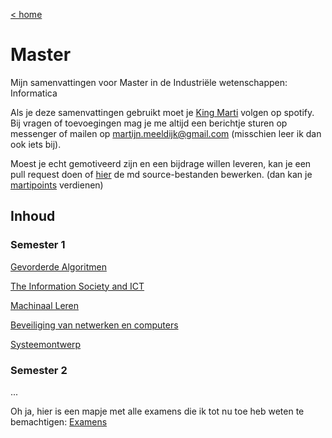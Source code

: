 [< home](https://martijnmeeldijk.github.io/TI-oplossingen/)

# Master

Mijn samenvattingen voor Master in de Industriële wetenschappen: Informatica

Als je deze samenvattingen gebruikt moet je [King Marti](https://open.spotify.com/artist/0uci5famFacOkZxT65W7Mp?si=_bUzKPq9S12-Dh4SstwwTg) volgen op spotify. Bij vragen of toevoegingen mag je me altijd een berichtje sturen op messenger of mailen op martijn.meeldijk@gmail.com (misschien leer ik dan ook iets bij).

Moest je echt gemotiveerd zijn en een bijdrage willen leveren, kan je een pull request doen of [hier](https://github.com/martijnmeeldijk/TI-oplossingen/tree/master/Schakeljaar) de md source-bestanden bewerken. (dan kan je [martipoints](https://martijnmeeldijk.github.io/TI-oplossingen/) verdienen)



## Inhoud

### Semester 1

[Gevorderde Algoritmen](algo2.html)

[The Information Society and ICT](infoICT.html)

[Machinaal Leren](machinaal.html)

[Beveiliging van netwerken en computers](beveiliging.html)

[Systeemontwerp](systeemontwerp.html)



### Semester 2

...



Oh ja, hier is een mapje met alle examens die ik tot nu toe heb weten te bemachtigen:
[Examens](https://github.com/martijnmeeldijk/TI-oplossingen/tree/master/Schakeljaar/Examens)
